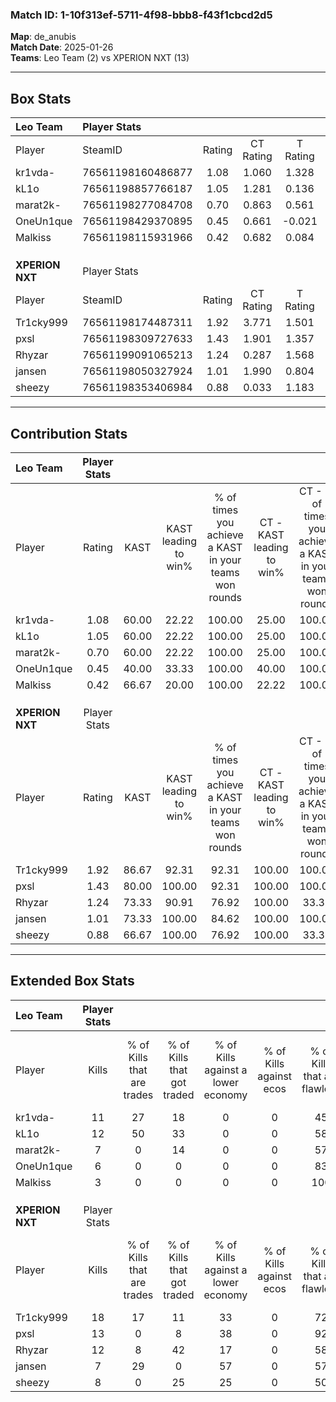 ### Match ID: 1-10f313ef-5711-4f98-bbb8-f43f1cbcd2d5  
**Map**: de_anubis  
**Match Date**: 2025-01-26  
**Teams**: Leo Team (2) vs XPERION NXT (13)  

---  

## Box Stats  

| **Leo Team**    | Player Stats      |        |           |          |       |       |       |         |        |      |     |
| :- | :- | :-: | :-: | :-: | :-: | :-: | :-: | :-: | :-: | :-: | :-: |
| Player          | SteamID           | Rating | CT Rating | T Rating | KAST  |  ADR  | Kills | Assists | Deaths | K/D  | HS% |
| kr1vda-         | 76561198160486877 |  1.08  |   1.060   |  1.328   | 60.00 | 103.6 |  11   |    6    |   12   | 0.92 | 81  |
| kL1o            | 76561198857766187 |  1.05  |   1.281   |  0.136   | 60.00 | 89.3  |  12   |    0    |   12   | 1.00 | 41  |
| marat2k-        | 76561198277084708 |  0.70  |   0.863   |  0.561   | 60.00 | 53.1  |   7   |    2    |   11   | 0.64 | 42  |
| OneUn1que       | 76561198429370895 |  0.45  |   0.661   |  -0.021  | 40.00 | 54.3  |   6   |    1    |   12   | 0.50 | 50  |
| Malkiss         | 76561198115931966 |  0.42  |   0.682   |  0.084   | 66.67 | 23.5  |   3   |    2    |   11   | 0.27 | 33  |
|                 |                   |        |           |          |       |       |       |         |        |      |     |
|                 |                   |        |           |          |       |       |       |         |        |      |     |
|                 |                   |        |           |          |       |       |       |         |        |      |     |
| **XPERION NXT** | Player Stats      |        |           |          |       |       |       |         |        |      |     |
| Player          | SteamID           | Rating | CT Rating | T Rating | KAST  |  ADR  | Kills | Assists | Deaths | K/D  | HS% |
| Tr1cky999       | 76561198174487311 |  1.92  |   3.771   |  1.501   | 86.67 | 106.1 |  18   |    4    |   5    | 3.60 | 44  |
| pxsl            | 76561198309727633 |  1.43  |   1.901   |  1.357   | 80.00 | 90.9  |  13   |    4    |   8    | 1.63 | 23  |
| Rhyzar          | 76561199091065213 |  1.24  |   0.287   |  1.568   | 73.33 | 80.9  |  12   |    2    |   9    | 1.33 | 75  |
| jansen          | 76561198050327924 |  1.01  |   1.990   |  0.804   | 73.33 | 62.1  |   7   |    3    |   6    | 1.17 | 57  |
| sheezy          | 76561198353406984 |  0.88  |   0.033   |  1.183   | 66.67 | 74.1  |   8   |    4    |   11   | 0.73 | 62  |
---  

## Contribution Stats  

| **Leo Team**    | Player Stats |       |                      |                                                        |                           |                                                             |                          |                                                            |
| :- | :-: | :-: | :-: | :-: | :-: | :-: | :-: | :-: |
| Player          |    Rating    | KAST  | KAST leading to win% | % of times you achieve a KAST in your teams won rounds | CT - KAST leading to win% | CT - % of times you achieve a KAST in your teams won rounds | T - KAST leading to win% | T - % of times you achieve a KAST in your teams won rounds |
| kr1vda-         |     1.08     | 60.00 |        22.22         |                         100.00                         |           25.00           |                           100.00                            |           0.00           |                            0.00                            |
| kL1o            |     1.05     | 60.00 |        22.22         |                         100.00                         |           25.00           |                           100.00                            |           0.00           |                            0.00                            |
| marat2k-        |     0.70     | 60.00 |        22.22         |                         100.00                         |           25.00           |                           100.00                            |           0.00           |                            0.00                            |
| OneUn1que       |     0.45     | 40.00 |        33.33         |                         100.00                         |           40.00           |                           100.00                            |           0.00           |                            0.00                            |
| Malkiss         |     0.42     | 66.67 |        20.00         |                         100.00                         |           22.22           |                           100.00                            |           0.00           |                            0.00                            |
|                 |              |       |                      |                                                        |                           |                                                             |                          |                                                            |
|                 |              |       |                      |                                                        |                           |                                                             |                          |                                                            |
|                 |              |       |                      |                                                        |                           |                                                             |                          |                                                            |
| **XPERION NXT** | Player Stats |       |                      |                                                        |                           |                                                             |                          |                                                            |
| Player          |    Rating    | KAST  | KAST leading to win% | % of times you achieve a KAST in your teams won rounds | CT - KAST leading to win% | CT - % of times you achieve a KAST in your teams won rounds | T - KAST leading to win% | T - % of times you achieve a KAST in your teams won rounds |
| Tr1cky999       |     1.92     | 86.67 |        92.31         |                         92.31                          |          100.00           |                           100.00                            |          90.00           |                           90.00                            |
| pxsl            |     1.43     | 80.00 |        100.00        |                         92.31                          |          100.00           |                           100.00                            |          100.00          |                           90.00                            |
| Rhyzar          |     1.24     | 73.33 |        90.91         |                         76.92                          |          100.00           |                            33.33                            |          90.00           |                           90.00                            |
| jansen          |     1.01     | 73.33 |        100.00        |                         84.62                          |          100.00           |                           100.00                            |          100.00          |                           80.00                            |
| sheezy          |     0.88     | 66.67 |        100.00        |                         76.92                          |          100.00           |                            33.33                            |          100.00          |                           90.00                            |
---  

## Extended Box Stats  

| **Leo Team**    | Player Stats |                            |                            |                                    |                         |                              |                                 |        |                             |                                     |                          |                               |                            |
| :- | :-: | :-: | :-: | :-: | :-: | :-: | :-: | :-: | :-: | :-: | :-: | :-: | :-: |
| Player          |    Kills     | % of Kills that are trades | % of Kills that got traded | % of Kills against a lower economy | % of Kills against ecos | % of Kills that are flawless | % of Kills that are close duels | Deaths | % of Deaths that get traded | % of Deaths against a lower economy | % of Deaths against ecos | % of Deaths that are flawless | % of Deaths that are close |
| kr1vda-         |      11      |             27             |             18             |                 0                  |            0            |              45              |                9                |   12   |              8              |                  0                  |            0             |              50               |             17             |
| kL1o            |      12      |             50             |             33             |                 0                  |            0            |              58              |                0                |   12   |              0              |                  0                  |            0             |              50               |             8              |
| marat2k-        |      7       |             0              |             14             |                 0                  |            0            |              57              |                0                |   11   |             27              |                  0                  |            0             |              82               |             9              |
| OneUn1que       |      6       |             0              |             0              |                 0                  |            0            |              83              |                0                |   12   |             17              |                  0                  |            0             |              83               |             8              |
| Malkiss         |      3       |             0              |             0              |                 0                  |            0            |             100              |                0                |   11   |             36              |                  0                  |            0             |              82               |             9              |
|                 |              |                            |                            |                                    |                         |                              |                                 |        |                             |                                     |                          |                               |                            |
|                 |              |                            |                            |                                    |                         |                              |                                 |        |                             |                                     |                          |                               |                            |
|                 |              |                            |                            |                                    |                         |                              |                                 |        |                             |                                     |                          |                               |                            |
| **XPERION NXT** | Player Stats |                            |                            |                                    |                         |                              |                                 |        |                             |                                     |                          |                               |                            |
| Player          |    Kills     | % of Kills that are trades | % of Kills that got traded | % of Kills against a lower economy | % of Kills against ecos | % of Kills that are flawless | % of Kills that are close duels | Deaths | % of Deaths that get traded | % of Deaths against a lower economy | % of Deaths against ecos | % of Deaths that are flawless | % of Deaths that are close |
| Tr1cky999       |      18      |             17             |             11             |                 33                 |            0            |              72              |               11                |   5    |             20              |                 80                  |            0             |              100              |             0              |
| pxsl            |      13      |             0              |             8              |                 38                 |            0            |              92              |                8                |   8    |             13              |                 25                  |            0             |              63               |             0              |
| Rhyzar          |      12      |             8              |             42             |                 17                 |            0            |              58              |                0                |   9    |             22              |                 44                  |            0             |              67               |             0              |
| jansen          |      7       |             29             |             0              |                 57                 |            0            |              57              |               14                |   6    |             17              |                 33                  |            0             |              50               |             0              |
| sheezy          |      8       |             0              |             25             |                 25                 |            0            |              50              |               25                |   11   |             18              |                 45                  |            0             |              45               |             9              |
